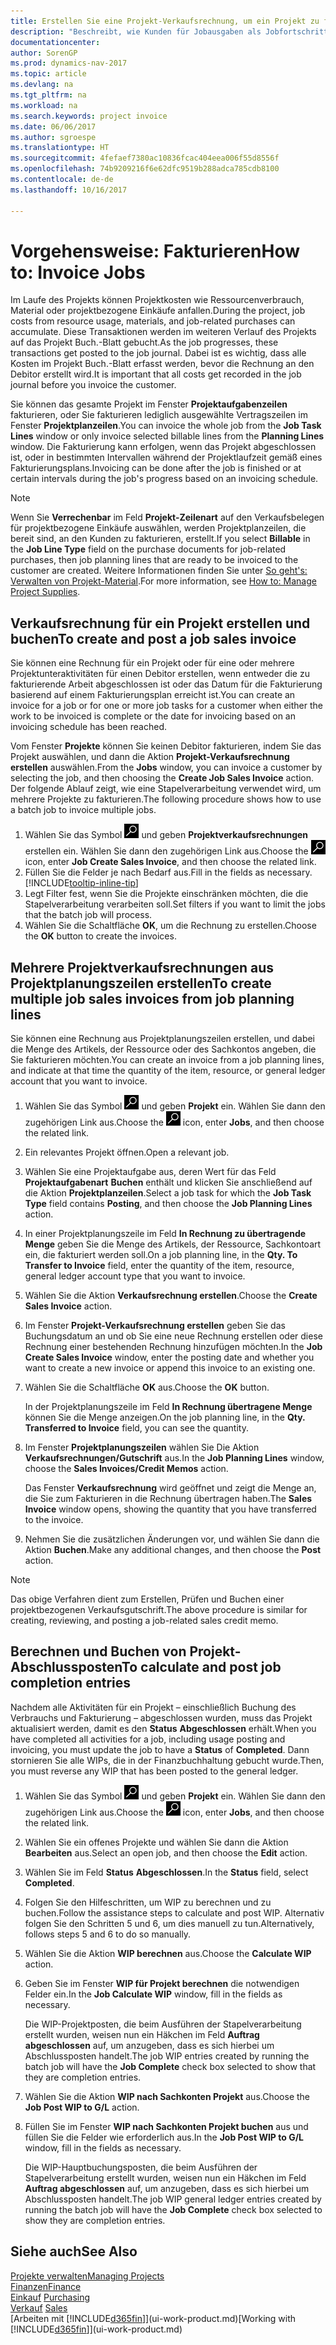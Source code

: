 ```yaml
---
title: Erstellen Sie eine Projekt-Verkaufsrechnung, um ein Projekt zu fakturieren
description: "Beschreibt, wie Kunden für Jobausgaben als Jobfortschritt Rechnung gestellt wird."
documentationcenter: 
author: SorenGP
ms.prod: dynamics-nav-2017
ms.topic: article
ms.devlang: na
ms.tgt_pltfrm: na
ms.workload: na
ms.search.keywords: project invoice
ms.date: 06/06/2017
ms.author: sgroespe
ms.translationtype: HT
ms.sourcegitcommit: 4fefaef7380ac10836fcac404eea006f55d8556f
ms.openlocfilehash: 74b9209216f6e62dfc9519b288adca785cdb8100
ms.contentlocale: de-de
ms.lasthandoff: 10/16/2017

---
```

# <a name="how-to-invoice-jobs"></a><span data-ttu-id="649c9-103">Vorgehensweise: Fakturieren</span><span class="sxs-lookup"><span data-stu-id="649c9-103">How to: Invoice Jobs</span></span>
<span data-ttu-id="649c9-104">Im Laufe des Projekts können Projektkosten wie Ressourcenverbrauch, Material oder projektbezogene Einkäufe anfallen.</span><span class="sxs-lookup"><span data-stu-id="649c9-104">During the project, job costs from resource usage, materials, and job-related purchases can accumulate.</span></span> <span data-ttu-id="649c9-105">Diese Transaktionen werden im weiteren Verlauf des Projekts auf das Projekt Buch.-Blatt gebucht.</span><span class="sxs-lookup"><span data-stu-id="649c9-105">As the job progresses, these transactions get posted to the job journal.</span></span> <span data-ttu-id="649c9-106">Dabei ist es wichtig, dass alle Kosten im Projekt Buch.-Blatt erfasst werden, bevor die Rechnung an den Debitor erstellt wird.</span><span class="sxs-lookup"><span data-stu-id="649c9-106">It is important that all costs get recorded in the job journal before you invoice the customer.</span></span>

<span data-ttu-id="649c9-107">Sie können das gesamte Projekt im Fenster **Projektaufgabenzeilen** fakturieren, oder Sie fakturieren lediglich ausgewählte Vertragszeilen im Fenster **Projektplanzeilen**.</span><span class="sxs-lookup"><span data-stu-id="649c9-107">You can invoice the whole job from the **Job Task Lines** window or only invoice selected billable lines from the **Planning Lines** window.</span></span> <span data-ttu-id="649c9-108">Die Fakturierung kann erfolgen, wenn das Projekt abgeschlossen ist, oder in bestimmten Intervallen während der Projektlaufzeit gemäß eines Fakturierungsplans.</span><span class="sxs-lookup"><span data-stu-id="649c9-108">Invoicing can be done after the job is finished or at certain intervals during the job's progress based on an invoicing schedule.</span></span>

> [!NOTE]  
>   <span data-ttu-id="649c9-109">Wenn Sie **Verrechenbar** im Feld **Projekt-Zeilenart** auf den Verkaufsbelegen für projektbezogene Einkäufe auswählen, werden Projektplanzeilen, die bereit sind, an den Kunden zu fakturieren, erstellt.</span><span class="sxs-lookup"><span data-stu-id="649c9-109">If you select **Billable** in the **Job Line Type** field on the purchase documents for job-related purchases, then job planning lines that are ready to be invoiced to the customer are created.</span></span> <span data-ttu-id="649c9-110">Weitere Informationen finden Sie unter [So geht's: Verwalten von Projekt-Material](projects-how-manage-project-supplies.md).</span><span class="sxs-lookup"><span data-stu-id="649c9-110">For more information, see [How to: Manage Project Supplies](projects-how-manage-project-supplies.md).</span></span>

## <a name="to-create-and-post-a-job-sales-invoice"></a><span data-ttu-id="649c9-111">Verkaufsrechnung für ein Projekt erstellen und buchen</span><span class="sxs-lookup"><span data-stu-id="649c9-111">To create and post a job sales invoice</span></span>
<span data-ttu-id="649c9-112">Sie können eine Rechnung für ein Projekt oder für eine oder mehrere Projektunteraktivitäten für einen Debitor erstellen, wenn entweder die zu fakturierende Arbeit abgeschlossen ist oder das Datum für die Fakturierung basierend auf einem Fakturierungsplan erreicht ist.</span><span class="sxs-lookup"><span data-stu-id="649c9-112">You can create an invoice for a job or for one or more job tasks for a customer when either the work to be invoiced is complete or the date for invoicing based on an invoicing schedule has been reached.</span></span>

<span data-ttu-id="649c9-113">Vom Fenster **Projekte** können Sie keinen Debitor fakturieren, indem Sie das Projekt auswählen, und dann die Aktion **Projekt-Verkaufsrechnung erstellen** auswählen.</span><span class="sxs-lookup"><span data-stu-id="649c9-113">From the **Jobs** window, you can invoice a customer by selecting the job, and then choosing the **Create Job Sales Invoice** action.</span></span> <span data-ttu-id="649c9-114">Der folgende Ablauf zeigt, wie eine Stapelverarbeitung verwendet wird, um mehrere Projekte zu fakturieren.</span><span class="sxs-lookup"><span data-stu-id="649c9-114">The following procedure shows how to use a batch job to invoice multiple jobs.</span></span>  

1. <span data-ttu-id="649c9-115">Wählen Sie das Symbol ![Nach Seite oder Bericht suchen](media/ui-search/search_small.png "Nach Seite oder Bericht suchen") und geben **Projektverkaufsrechnungen** erstellen ein. Wählen Sie dann den zugehörigen Link aus.</span><span class="sxs-lookup"><span data-stu-id="649c9-115">Choose the ![Search for Page or Report](media/ui-search/search_small.png "Search for Page or Report icon") icon, enter **Job Create Sales Invoice**, and then choose the related link.</span></span>  
2. <span data-ttu-id="649c9-116">Füllen Sie die Felder je nach Bedarf aus.</span><span class="sxs-lookup"><span data-stu-id="649c9-116">Fill in the fields as necessary.</span></span> [!INCLUDE[tooltip-inline-tip](includes/tooltip-inline-tip_md.md)]
3. <span data-ttu-id="649c9-117">Legt Filter fest, wenn Sie die Projekte einschränken möchten, die die Stapelverarbeitung verarbeiten soll.</span><span class="sxs-lookup"><span data-stu-id="649c9-117">Set filters if you want to limit the jobs that the batch job will process.</span></span>
4. <span data-ttu-id="649c9-118">Wählen Sie die Schaltfläche **OK**, um die Rechnung zu erstellen.</span><span class="sxs-lookup"><span data-stu-id="649c9-118">Choose the **OK** button to create the invoices.</span></span>  

## <a name="to-create-multiple-job-sales-invoices-from-job-planning-lines"></a><span data-ttu-id="649c9-119">Mehrere Projektverkaufsrechnungen aus Projektplanungszeilen erstellen</span><span class="sxs-lookup"><span data-stu-id="649c9-119">To create multiple job sales invoices from job planning lines</span></span>
<span data-ttu-id="649c9-120">Sie können eine Rechnung aus Projektplanungszeilen erstellen, und dabei die Menge des Artikels, der Ressource oder des Sachkontos angeben, die Sie fakturieren möchten.</span><span class="sxs-lookup"><span data-stu-id="649c9-120">You can create an invoice from a job planning lines, and indicate at that time the quantity of the item, resource, or general ledger account that you want to invoice.</span></span>

1. <span data-ttu-id="649c9-121">Wählen Sie das Symbol ![Nach Seite oder Bericht suchen](media/ui-search/search_small.png "Nach Seite oder Bericht suchen") und geben **Projekt** ein. Wählen Sie dann den zugehörigen Link aus.</span><span class="sxs-lookup"><span data-stu-id="649c9-121">Choose the ![Search for Page or Report](media/ui-search/search_small.png "Search for Page or Report icon") icon, enter **Jobs**, and then choose the related link.</span></span>
2. <span data-ttu-id="649c9-122">Ein relevantes Projekt öffnen.</span><span class="sxs-lookup"><span data-stu-id="649c9-122">Open a relevant job.</span></span>
3. <span data-ttu-id="649c9-123">Wählen Sie eine Projektaufgabe aus, deren Wert für das Feld **Projektaufgabenart** **Buchen** enthält und klicken Sie anschließend auf die Aktion **Projektplanzeilen**.</span><span class="sxs-lookup"><span data-stu-id="649c9-123">Select a job task for which the **Job Task Type** field contains **Posting**, and then choose the **Job Planning Lines** action.</span></span>  
4. <span data-ttu-id="649c9-124">In einer Projektplanungszeile im Feld **In Rechnung zu übertragende Menge** geben Sie die Menge des Artikels, der Ressource, Sachkontoart ein, die fakturiert werden soll.</span><span class="sxs-lookup"><span data-stu-id="649c9-124">On a job planning line, in the **Qty. To Transfer to Invoice** field, enter the quantity of the item, resource, general ledger account type that you want to invoice.</span></span>  
5. <span data-ttu-id="649c9-125">Wählen Sie die Aktion **Verkaufsrechnung erstellen**.</span><span class="sxs-lookup"><span data-stu-id="649c9-125">Choose the **Create Sales Invoice** action.</span></span>
6. <span data-ttu-id="649c9-126">Im Fenster **Projekt-Verkaufsrechnung erstellen** geben Sie das Buchungsdatum an und ob Sie eine neue Rechnung erstellen oder diese Rechnung einer bestehenden Rechnung hinzufügen möchten.</span><span class="sxs-lookup"><span data-stu-id="649c9-126">In the **Job Create Sales Invoice** window, enter the posting date and whether you want to create a new invoice or append this invoice to an existing one.</span></span>
7. <span data-ttu-id="649c9-127">Wählen Sie die Schaltfläche **OK** aus.</span><span class="sxs-lookup"><span data-stu-id="649c9-127">Choose the **OK** button.</span></span>  

    <span data-ttu-id="649c9-128">In der Projektplanungszeile im Feld **In Rechnung übertragene Menge** können Sie die Menge anzeigen.</span><span class="sxs-lookup"><span data-stu-id="649c9-128">On the job planning line, in the **Qty. Transferred to Invoice** field, you can see the quantity.</span></span>
8. <span data-ttu-id="649c9-129">Im Fenster **Projektplanungszeilen** wählen Sie Die Aktion **Verkaufsrechnungen/Gutschrift** aus.</span><span class="sxs-lookup"><span data-stu-id="649c9-129">In the **Job Planning Lines** window, choose the **Sales Invoices/Credit Memos** action.</span></span>

    <span data-ttu-id="649c9-130">Das Fenster **Verkaufsrechnung** wird geöffnet und zeigt die Menge an, die Sie zum Fakturieren in die Rechnung übertragen haben.</span><span class="sxs-lookup"><span data-stu-id="649c9-130">The **Sales Invoice** window opens, showing the quantity that you have transferred to the invoice.</span></span>  
9. <span data-ttu-id="649c9-131">Nehmen Sie die zusätzlichen Änderungen vor, und wählen Sie dann die Aktion **Buchen**.</span><span class="sxs-lookup"><span data-stu-id="649c9-131">Make any additional changes, and then choose the **Post** action.</span></span>

> [!NOTE]  
>   <span data-ttu-id="649c9-132">Das obige Verfahren dient zum Erstellen, Prüfen und Buchen einer projektbezogenen Verkaufsgutschrift.</span><span class="sxs-lookup"><span data-stu-id="649c9-132">The above procedure is similar for creating, reviewing, and posting a job-related sales credit memo.</span></span>

## <a name="to-calculate-and-post-job-completion-entries"></a><span data-ttu-id="649c9-133">Berechnen und Buchen von Projekt-Abschlussposten</span><span class="sxs-lookup"><span data-stu-id="649c9-133">To calculate and post job completion entries</span></span>
<span data-ttu-id="649c9-134">Nachdem alle Aktivitäten für ein Projekt – einschließlich Buchung des Verbrauchs und Fakturierung – abgeschlossen wurden, muss das Projekt aktualisiert werden, damit es den **Status** **Abgeschlossen** erhält.</span><span class="sxs-lookup"><span data-stu-id="649c9-134">When you have completed all activities for a job, including usage posting and invoicing, you must update the job to have a **Status** of **Completed**.</span></span> <span data-ttu-id="649c9-135">Dann stornieren Sie alle WIPs, die in der Finanzbuchhaltung gebucht wurde.</span><span class="sxs-lookup"><span data-stu-id="649c9-135">Then, you must reverse any WIP that has been posted to the general ledger.</span></span>

1. <span data-ttu-id="649c9-136">Wählen Sie das Symbol ![Nach Seite oder Bericht suchen](media/ui-search/search_small.png "Nach Seite oder Bericht suchen") und geben **Projekt** ein. Wählen Sie dann den zugehörigen Link aus.</span><span class="sxs-lookup"><span data-stu-id="649c9-136">Choose the ![Search for Page or Report](media/ui-search/search_small.png "Search for Page or Report icon") icon, enter **Jobs**, and then choose the related link.</span></span>  
2. <span data-ttu-id="649c9-137">Wählen Sie ein offenes Projekte und wählen Sie dann die Aktion **Bearbeiten** aus.</span><span class="sxs-lookup"><span data-stu-id="649c9-137">Select an open job, and then choose the **Edit** action.</span></span>
3. <span data-ttu-id="649c9-138">Wählen Sie im Feld **Status** **Abgeschlossen**.</span><span class="sxs-lookup"><span data-stu-id="649c9-138">In the **Status** field, select **Completed**.</span></span>
4. <span data-ttu-id="649c9-139">Folgen Sie den Hilfeschritten, um WIP zu berechnen und zu buchen.</span><span class="sxs-lookup"><span data-stu-id="649c9-139">Follow the assistance steps to calculate and post WIP.</span></span> <span data-ttu-id="649c9-140">Alternativ folgen Sie den Schritten 5 und 6, um dies manuell zu tun.</span><span class="sxs-lookup"><span data-stu-id="649c9-140">Alternatively, follows steps 5 and 6 to do so manually.</span></span>  
5. <span data-ttu-id="649c9-141">Wählen Sie die Aktion **WIP berechnen** aus.</span><span class="sxs-lookup"><span data-stu-id="649c9-141">Choose the **Calculate WIP** action.</span></span>
6. <span data-ttu-id="649c9-142">Geben Sie im Fenster **WIP für Projekt berechnen** die notwendigen Felder ein.</span><span class="sxs-lookup"><span data-stu-id="649c9-142">In the **Job Calculate WIP** window, fill in the fields as necessary.</span></span>  

     <span data-ttu-id="649c9-143">Die WIP-Projektposten, die beim Ausführen der Stapelverarbeitung erstellt wurden, weisen nun ein Häkchen im Feld **Auftrag abgeschlossen** auf, um anzugeben, dass es sich hierbei um Abschlussposten handelt.</span><span class="sxs-lookup"><span data-stu-id="649c9-143">The job WIP entries created by running the batch job will have the **Job Complete** check box selected to show that they are completion entries.</span></span>  
7. <span data-ttu-id="649c9-144">Wählen Sie die Aktion **WIP nach Sachkonten Projekt** aus.</span><span class="sxs-lookup"><span data-stu-id="649c9-144">Choose the **Job Post WIP to G/L** action.</span></span>
8. <span data-ttu-id="649c9-145">Füllen Sie im Fenster **WIP nach Sachkonten Projekt buchen** aus und füllen Sie die Felder wie erforderlich aus.</span><span class="sxs-lookup"><span data-stu-id="649c9-145">In the **Job Post WIP to G/L** window, fill in the fields as necessary.</span></span>  

     <span data-ttu-id="649c9-146">Die WIP-Hauptbuchungsposten, die beim Ausführen der Stapelverarbeitung erstellt wurden, weisen nun ein Häkchen im Feld **Auftrag abgeschlossen** auf, um anzugeben, dass es sich hierbei um Abschlussposten handelt.</span><span class="sxs-lookup"><span data-stu-id="649c9-146">The job WIP general ledger entries created by running the batch job will have the **Job Complete** check box selected to show they are completion entries.</span></span>

## <a name="see-also"></a><span data-ttu-id="649c9-147">Siehe auch</span><span class="sxs-lookup"><span data-stu-id="649c9-147">See Also</span></span>
[<span data-ttu-id="649c9-148">Projekte verwalten</span><span class="sxs-lookup"><span data-stu-id="649c9-148">Managing Projects</span></span>](projects-manage-projects.md)  
[<span data-ttu-id="649c9-149">Finanzen</span><span class="sxs-lookup"><span data-stu-id="649c9-149">Finance</span></span>](finance.md)  
<span data-ttu-id="649c9-150">[Einkauf](purchasing-manage-purchasing.md)       </span><span class="sxs-lookup"><span data-stu-id="649c9-150">[Purchasing](purchasing-manage-purchasing.md)       </span></span>  
<span data-ttu-id="649c9-151">[Verkauf](sales-manage-sales.md)    </span><span class="sxs-lookup"><span data-stu-id="649c9-151">[Sales](sales-manage-sales.md)    </span></span>  
<span data-ttu-id="649c9-152">[Arbeiten mit [!INCLUDE[d365fin](includes/d365fin_md.md)]](ui-work-product.md)</span><span class="sxs-lookup"><span data-stu-id="649c9-152">[Working with [!INCLUDE[d365fin](includes/d365fin_md.md)]](ui-work-product.md)</span></span>  

